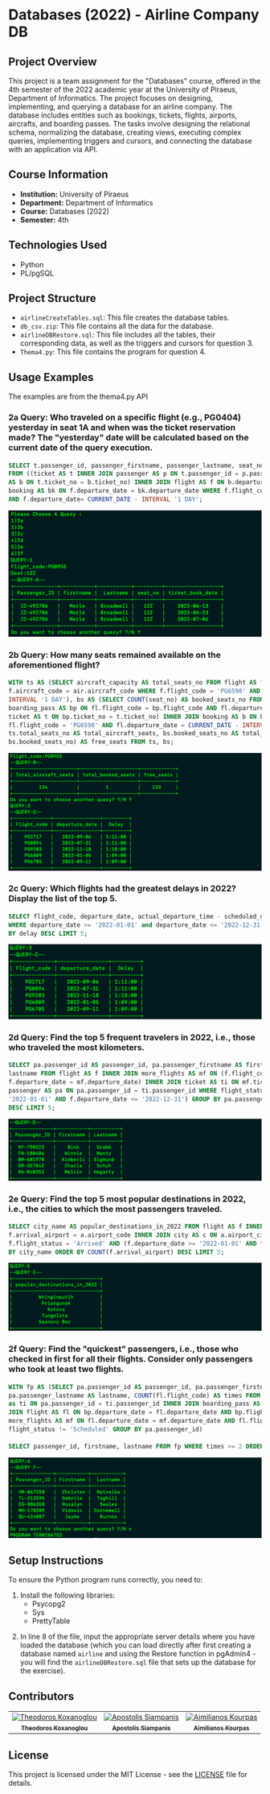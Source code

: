 # Databases (2022) - Airline Company DB

## Project Overview
This project is a team assignment for the "Databases" course, offered in the 4th semester of the 2022 academic year at the University of Piraeus, Department of Informatics. The project focuses on designing, implementing, and querying a database for an airline company. The database includes entities such as bookings, tickets, flights, airports, aircrafts, and boarding passes. The tasks involve designing the relational schema, normalizing the database, creating views, executing complex queries, implementing triggers and cursors, and connecting the database with an application via API.

## Course Information

- **Institution:** University of Piraeus
- **Department:** Department of Informatics
- **Course:** Databases (2022)
- **Semester:** 4th

## Technologies Used

- Python
- PL/pgSQL

## Project Structure

- `airlineCreateTables.sql`: This file creates the database tables.
- `db_csv.zip`: This file contains all the data for the database.
- `airlineDBRestore.sql`: This file includes all the tables, their corresponding data, as well as the triggers and cursors for question 3.
- `Thema4.py`: This file contains the program for question 4.

## Usage Examples

The examples are from the thema4.py API

### 2a Query: Who traveled on a specific flight (e.g., PG0404) yesterday in seat 1A and when was the ticket reservation made? The "yesterday" date will be calculated based on the current date of the query execution.

```SQL
SELECT t.passenger_id, passenger_firstname, passenger_lastname, seat_no, bk.book_date AS ticket_book_date
FROM ((ticket AS t INNER JOIN passenger AS p ON t.passenger_id = p.passenger_id) INNER JOIN boarding_pass
AS b ON t.ticket_no = b.ticket_no) INNER JOIN flight AS f ON b.departure_date = f.departure_date INNER JOIN
booking AS bk ON f.departure_date = bk.departure_date WHERE f.flight_code = 'PG0878' AND seat_no = '52V'
AND f.departure_date= CURRENT_DATE - INTERVAL '1 DAY';
```
![Alt text](./images/2a.png)

### 2b Query: How many seats remained available on the aforementioned flight?

```SQL
WITH ts AS (SELECT aircraft_capacity AS total_seats_no FROM flight AS f INNER JOIN aircraft AS air ON
f.aircraft_code = air.aircraft_code WHERE f.flight_code = 'PG6590' AND f.departure_date = CURRENT_DATE -
INTERVAL '1 DAY'), bs AS (SELECT COUNT(seat_no) AS booked_seats_no FROM ((flight AS fl INNER JOIN
boarding_pass AS bp ON fl.flight_code = bp.flight_code AND fl.departure_date = bp.departure_date) INNER JOIN
ticket AS t ON bp.ticket_no = t.ticket_no) INNER JOIN booking AS b ON b.book_ref = t.book_ref WHERE
fl.flight_code = 'PG6590' AND fl.departure_date = CURRENT_DATE - INTERVAL '1 DAY') SELECT
ts.total_seats_no AS total_aircraft_seats, bs.booked_seats_no AS total_booked_seats, (ts.total_seats_no -
bs.booked_seats_no) AS free_seats FROM ts, bs;
```
![Alt text](./images/2b.png)

### 2c Query: Which flights had the greatest delays in 2022? Display the list of the top 5.

```SQL
SELECT flight_code, departure_date, actual_departure_time - scheduled_departure_time AS delay FROM flight
WHERE departure_date >= '2022-01-01' and departure_date <= '2022-12-31' AND flight_status = 'Arrived' ORDER
BY delay DESC LIMIT 5;
```
![Alt text](./images/2c.png)

### 2d Query: Find the top 5 frequent travelers in 2022, i.e., those who traveled the most kilometers.

```SQL
SELECT pa.passenger_id AS passenger_id, pa.passenger_firstname AS firstname, pa.passenger_lastname AS
lastname FROM flight AS f INNER JOIN more_flights AS mf ON (f.flight_code = mf.flight_code AND
f.departure_date = mf.departure_date) INNER JOIN ticket AS ti ON mf.ticket_no = ti.ticket_no INNER JOIN
passenger AS pa ON pa.passenger_id = ti.passenger_id WHERE flight_status = 'Arrived' AND (f.departure_date >=
'2022-01-01' AND f.departure_date <= '2022-12-31') GROUP BY pa.passenger_id ORDER BY SUM(f.distance)
DESC LIMIT 5;
```
![Alt text](./images/2d.png)

### 2e Query: Find the top 5 most popular destinations in 2022, i.e., the cities to which the most passengers traveled.

```SQL
SELECT city_name AS popular_destinations_in_2022 FROM flight AS f INNER JOIN airport AS a ON
f.arrival_airport = a.airport_code INNER JOIN city AS c ON a.airport_city_name = c.city_name WHERE
f.flight_status = 'Arrived' AND (f.departure_date >= '2022-01-01' AND f.departure_date <= '2022-12-31') GROUP
BY city_name ORDER BY COUNT(f.arrival_airport) DESC LIMIT 5;
```
![Alt text](./images/2e.png)

### 2f Query: Find the "quickest" passengers, i.e., those who checked in first for all their flights. Consider only passengers who took at least two flights.

```SQL
WITH fp AS (SELECT pa.passenger_id AS passenger_id, pa.passenger_firstname AS firstname,
pa.passenger_lastname AS lastname, COUNT(fl.flight_code) AS times FROM passenger AS pa INNER JOIN ticket
as ti ON pa.passenger_id = ti.passenger_id INNER JOIN boarding_pass AS bp ON ti.ticket_no = bp.ticket_no INNER
JOIN flight AS fl ON bp.departure_date = fl.departure_date AND bp.flight_code = fl.flight_code INNER JOIN
more_flights AS mf ON fl.departure_date = mf.departure_date AND fl.flight_code = mf.flight_code WHERE
flight_status != 'Scheduled' GROUP BY pa.passenger_id)

SELECT passenger_id, firstname, lastname FROM fp WHERE times >= 2 ORDER BY times DESC LIMIT 5;
```
![Alt text](./images/2f.png)



## Setup Instructions

To ensure the Python program runs correctly, you need to:
1. Install the following libraries:
   - Psycopg2
   - Sys
   - PrettyTable
2) In line 8 of the file, input the appropriate server details where you have loaded the database (which you can load directly after first creating a database named `airline` and using the Restore function in pgAdmin4 - you will find the `airlineDBRestore.sql` file that sets up the database for the exercise).

## Contributors

<table>
  <tr>
    <td align="center"><a href="https://github.com/thkox"><img src="https://avatars.githubusercontent.com/u/79880468?v=4" width="100px;" alt="Theodoros Koxanoglou"/><br /><sub><b>Theodoros Koxanoglou</b></sub></a><br /></td>
    <td align="center"><a href="https://github.com/ApostolisSiampanis"><img src="https://avatars.githubusercontent.com/u/75365398?v=4" width="100px;" alt="Apostolis Siampanis"/><br /><sub><b>Apostolis Siampanis</b></sub></a><br /></td>
    <td align="center"><a href="https://github.com/AimiliosKourpas"><img src="https://avatars.githubusercontent.com/u/118211341?v=4" width="100px;" alt="Aimilianos Kourpas"/><br /><sub><b>Aimilianos Kourpas</b></sub></a><br /></td>
  </tr>
</table>

## License

This project is licensed under the MIT License - see the [LICENSE](./LICENSE) file for details.
